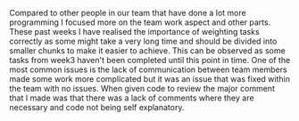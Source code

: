 Compared to other people in our team that have done a lot more programming I focused more on the team work aspect and other parts. These past weeks I have realised the importance of weighting tasks correctly as some might take a very long time and should be divided into smaller chunks to make it easier to achieve.
This can be observed as some tasks from week3 haven't been completed until this point in time. One of the most common issues is the lack of communication between team members made some work more complicated but it was an issue that was fixed within the team with no issues.
When given code to review the major comment that I made was that there was a lack of comments where they are necessary and code not being self explanatory.
